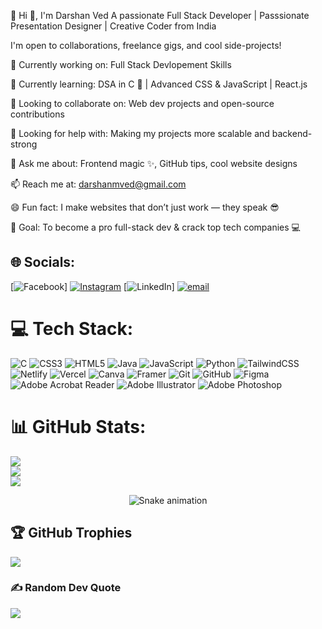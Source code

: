 💫 Hi 👋, I'm Darshan Ved
A passionate Full Stack Developer | Passsionate Presentation Designer | Creative Coder from India

I'm open to collaborations, freelance gigs, and cool side-projects!

🔭 Currently working on: Full Stack Devlopement Skills

🌱 Currently learning: DSA in C 🧠 | Advanced CSS & JavaScript | React.js

👯 Looking to collaborate on: Web dev projects and open-source contributions

🤝 Looking for help with: Making my projects more scalable and backend-strong

💬 Ask me about: Frontend magic ✨, GitHub tips, cool website designs

📫 Reach me at: darshanmved@gmail.com

😄 Fun fact: I make websites that don’t just work — they speak 😎

🎯 Goal: To become a pro full-stack dev & crack top tech companies 💻

## 🌐 Socials:
[![Facebook](https://img.shields.io/badge/Facebook-%231877F2.svg?logo=Facebook&logoColor=white)] [![Instagram](https://img.shields.io/badge/Instagram-%23E4405F.svg?logo=Instagram&logoColor=white)](https://instagram.com/_darshanved23_) [![LinkedIn](https://img.shields.io/badge/LinkedIn-%230077B5.svg?logo=linkedin&logoColor=white)] [![email](https://img.shields.io/badge/Email-D14836?logo=gmail&logoColor=white)](mailto:darshanved@gmail.com) 

# 💻 Tech Stack:
![C](https://img.shields.io/badge/c-%2300599C.svg?style=for-the-badge&logo=c&logoColor=white) 
![CSS3](https://img.shields.io/badge/css3-%231572B6.svg?style=for-the-badge&logo=css3&logoColor=white) 
![HTML5](https://img.shields.io/badge/html5-%23E34F26.svg?style=for-the-badge&logo=html5&logoColor=white) 
![Java](https://img.shields.io/badge/java-%23ED8B00.svg?style=for-the-badge&logo=openjdk&logoColor=white) 
![JavaScript](https://img.shields.io/badge/javascript-%23323330.svg?style=for-the-badge&logo=javascript&logoColor=%23F7DF1E) 
![Python](https://img.shields.io/badge/python-3670A0?style=for-the-badge&logo=python&logoColor=ffdd54) 
![TailwindCSS](https://img.shields.io/badge/tailwindcss-%2338B2AC.svg?style=for-the-badge&logo=tailwind-css&logoColor=white)
![Netlify](https://img.shields.io/badge/netlify-%23000000.svg?style=for-the-badge&logo=netlify&logoColor=#00C7B7) 
![Vercel](https://img.shields.io/badge/vercel-%23000000.svg?style=for-the-badge&logo=vercel&logoColor=white) 
![Canva](https://img.shields.io/badge/Canva-%2300C4CC.svg?style=for-the-badge&logo=Canva&logoColor=white) 
![Framer](https://img.shields.io/badge/Framer-black?style=for-the-badge&logo=framer&logoColor=blue) 
![Git](https://img.shields.io/badge/git-%23F05033.svg?style=for-the-badge&logo=git&logoColor=white) 
![GitHub](https://img.shields.io/badge/github-%23121011.svg?style=for-the-badge&logo=github&logoColor=white) 
![Figma](https://img.shields.io/badge/figma-%23F24E1E.svg?style=for-the-badge&logo=figma&logoColor=white) 
![Adobe Acrobat Reader](https://img.shields.io/badge/Adobe%20Acrobat%20Reader-%23EC1C24.svg?style=for-the-badge&logo=adobeacrobatreader&logoColor=white) 
![Adobe Illustrator](https://img.shields.io/badge/Adobe%20Illustrator-%23FF9A00.svg?style=for-the-badge&logo=adobeillustrator&logoColor=white) 
![Adobe Photoshop](https://img.shields.io/badge/Adobe%20Photoshop-%2300C8FF.svg?style=for-the-badge&logo=adobephotoshop&logoColor=white) 


# 📊 GitHub Stats:
![](https://github-readme-stats.vercel.app/api?username=darved2305&theme=dark&hide_border=false&include_all_commits=false&count_private=false)<br/>
![](https://nirzak-streak-stats.vercel.app/?user=darved2305&theme=dark&hide_border=false)<br/>
![](https://github-readme-stats.vercel.app/api/top-langs/?username=darved2305&theme=dark&hide_border=false&include_all_commits=false&count_private=false&layout=compact)

<div align="center">
  <img src="https://profile-readme-generator.com/assets/snake.svg" alt="Snake animation" />
</div>

## 🏆 GitHub Trophies
![](https://github-profile-trophy.vercel.app/?username=darved2305&theme=radical&no-frame=false&no-bg=true&margin-w=4)

### ✍️ Random Dev Quote
![](https://quotes-github-readme.vercel.app/api?type=horizontal&theme=radical)
